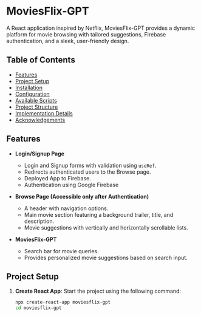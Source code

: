 # MoviesFlix-GPT

A React application inspired by Netflix, MoviesFlix-GPT provides a dynamic platform for movie browsing with tailored suggestions, Firebase authentication, and a sleek, user-friendly design.

## Table of Contents

- [Features](#features)
- [Project Setup](#project-setup)
- [Installation](#installation)
- [Configuration](#configuration)
- [Available Scripts](#available-scripts)
- [Project Structure](#project-structure)
- [Implementation Details](#implementation-details)
- [Acknowledgements](#acknowledgements)

## Features

- **Login/Signup Page**
  - Login and Signup forms with validation using `useRef`.
  - Redirects authenticated users to the Browse page.
  - Deployed App to Firebase.
  - Authentication using Google Firebase

- **Browse Page (Accessible only after Authentication)**
  - A header with navigation options.
  - Main movie section featuring a background trailer, title, and description.
  - Movie suggestions with vertically and horizontally scrollable lists.

- **MoviesFlix-GPT**
  - Search bar for movie queries.
  - Provides personalized movie suggestions based on search input.

## Project Setup

1. **Create React App**: Start the project using the following command:

   ```bash
   npx create-react-app moviesflix-gpt
   cd moviesflix-gpt
